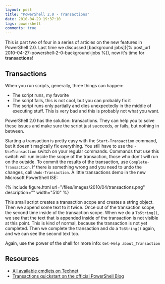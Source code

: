 ```yaml
---
layout: post
title: "PowerShell 2.0 - Transactions"
date: 2010-04-29 19:37:10
tags: powershell
comments: true
---
```

This is part two of four in a series of articles on the new features in PowerShell 2.0. Last time we discussed [background jobs]({% post_url 2010-04-27-powershell-2-0-background-jobs %}), now it's time for **transactions**!

## Transactions
When you run scripts, generally, three things can happen:
* The script runs, my favorite
* The script fails, this is not cool, but you can probably fix it
* The script runs only partially and dies unexpectedly in the middle of executing stuff. This is very bad and this is probably not what you want.

PowerShell 2.0 has the solution: transactions. They can help you to solve these issues and make sure the script just succeeds, or fails, but nothing in between.

Starting a transaction is pretty easy with the `Start-Transaction` command, but it doesn't magically fix everything. You still have to use the `-UseTransaction` switch on your regular commands. Commands that use this switch will run inside the scope of the transaction, those who don't will run on the outside. To commit the results of the transaction, use `Complete-Transaction`. If there is something wrong and you need to undo the changes, call `Undo-Transaction`. A little transactions demo in the new Microsoft PowerShell ISE:

{% include
    figure.html url="/files/images/2010/04/transactions.png"
    description=""
    width="510"
%}

This small script creates a transaction scope and creates a string object. Then we append some text to it twice. Once out of the transaction scope, the second time inside of the transaction scope. When we do a `ToString()`, we see that the text that is appended inside of the transaction is not visible at this point. This is kind of normal, because the transaction is not yet completed. Then we complete the transaction and do a `ToString()` again, and we can see the second text too.

Again, use the power of the shell for more info: `Get-Help about_Transaction`

## Resources
* [All available cmdlets on Technet](http://technet.microsoft.com/en-us/library/dd347701.aspx)
* [Transactions quickstart on the official PowerShell Blog](http://blogs.msdn.com/powershell/archive/2008/05/09/powershell-transactions-quickstart.aspx)
